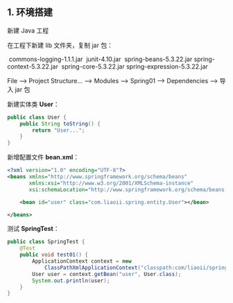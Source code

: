 ## 1. 环境搭建

新建 Java 工程

在工程下新建 lib 文件夹，复制 jar 包：

​		commons-logging-1.1.1.jar
​				junit-4.10.jar
​				spring-beans-5.3.22.jar
​				spring-context-5.3.22.jar
​				spring-core-5.3.22.jar
​				spring-expression-5.3.22.jar

File --> Project Structure... --> Modules --> Spring01 --> Dependencies --> 导入 jar 包

新建实体类 **User**：

```java
public class User {
    public String toString() {
        return "User...";
    }
}
```

新增配置文件 **bean.xml**：

```xml
<?xml version="1.0" encoding="UTF-8"?>
<beans xmlns="http://www.springframework.org/schema/beans"
       xmlns:xsi="http://www.w3.org/2001/XMLSchema-instance"
       xsi:schemaLocation="http://www.springframework.org/schema/beans http://www.springframework.org/schema/beans/spring-beans.xsd">

    <bean id="user" class="com.liaoii.spring.entity.User"></bean>

</beans>
```

测试 **SpringTest**：

```java
public class SpringTest {
    @Test
    public void test01() {
        ApplicationContext context = new 
            ClassPathXmlApplicationContext("classpath:com/liaoii/spring/config/bean.xml");
        User user = context.getBean("user", User.class);
        System.out.println(user);
    }
}
```